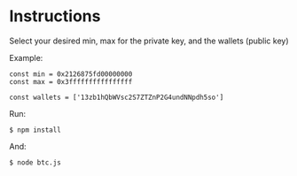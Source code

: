 # Instructions

Select your desired min, max for the private key, and the wallets (public key)

Example:

```
const min = 0x2126875fd00000000
const max = 0x3ffffffffffffffff

const wallets = ['13zb1hQbWVsc2S7ZTZnP2G4undNNpdh5so']
```

Run:

`$ npm install`

And:

`$ node btc.js`
